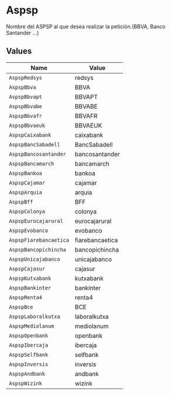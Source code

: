 # Aspsp

Nombre del ASPSP al que desea realizar la petición.(BBVA, Banco Santander ...)


## Values

| Name                   | Value                  |
| ---------------------- | ---------------------- |
| `AspspRedsys`          | redsys                 |
| `AspspBbva`            | BBVA                   |
| `AspspBbvapt`          | BBVAPT                 |
| `AspspBbvabe`          | BBVABE                 |
| `AspspBbvafr`          | BBVAFR                 |
| `AspspBbvaeuk`         | BBVAEUK                |
| `AspspCaixabank`       | caixabank              |
| `AspspBancSabadell`    | BancSabadell           |
| `AspspBancosantander`  | bancosantander         |
| `AspspBancamarch`      | bancamarch             |
| `AspspBankoa`          | bankoa                 |
| `AspspCajamar`         | cajamar                |
| `AspspArquia`          | arquia                 |
| `AspspBff`             | BFF                    |
| `AspspColonya`         | colonya                |
| `AspspEurocajarural`   | eurocajarural          |
| `AspspEvobanco`        | evobanco               |
| `AspspFiarebancaetica` | fiarebancaetica        |
| `AspspBancopichincha`  | bancopichincha         |
| `AspspUnicajabanco`    | unicajabanco           |
| `AspspCajasur`         | cajasur                |
| `AspspKutxabank`       | kutxabank              |
| `AspspBankinter`       | bankinter              |
| `AspspRenta4`          | renta4                 |
| `AspspBce`             | BCE                    |
| `AspspLaboralkutxa`    | laboralkutxa           |
| `AspspMediolanum`      | mediolanum             |
| `AspspOpenbank`        | openbank               |
| `AspspIbercaja`        | ibercaja               |
| `AspspSelfbank`        | selfbank               |
| `AspspInversis`        | inversis               |
| `AspspAndbank`         | andbank                |
| `AspspWizink`          | wizink                 |